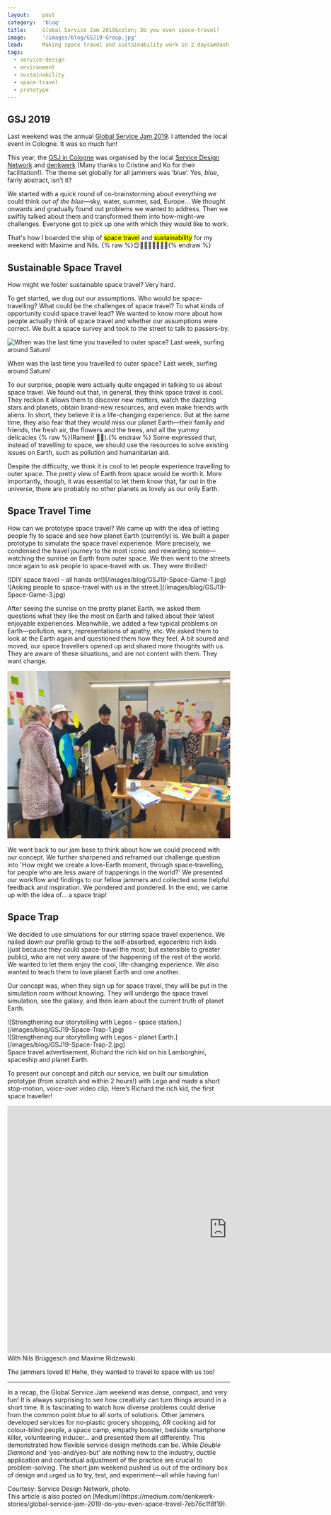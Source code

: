 ```yaml
---
layout:    post
category:  'blog'
title:     Global Service Jam 2019&colon; Do you even space-travel?
image:     '/images/blog/GSJ19-Group.jpg'
lead:      Making space travel and sustainability work in 2 days&mdash;&mdash;the magic of Service Design jam!
tags:
  - service-design
  - environment
  - sustainability
  - space-travel
  - prototype
---
```


## GSJ 2019
Last weekend was the annual [Global Service Jam 2019](http://globaljams.org/jam/globalservicejam). I attended the local event in Cologne. It was so much fun!

This year, the [GSJ in Cologne](https://www.service-design-network.org/events/cologne-service-jam-2019) was organised by the local [Service Design Network](https://www.service-design-network.org) and [denkwerk](https://www.denkwerk.com) (Many thanks to Cristine and Ko for their facilitation!). The theme set globally for all jammers was ‘blue’. Yes, *blue*, fairly abstract, isn’t it?

We started with a quick round of co-brainstorming about everything we could think *out of the blue*—sky, water, summer, sad, Europe… We thought onwards and gradually found out problems we wanted to address. Then we swiftly talked about them and transformed them into how-might-we challenges. Everyone got to pick up one with which they would like to work.

That's how I boarded the ship of <mark>space travel</mark> and <mark>sustainability</mark> for my weekend with Maxime and Nils. {% raw %}<span style="display: inline-block">😊🧔🏼👱🏻‍♀️🚀✨</span>{% endraw %}

## Sustainable Space Travel
How might we foster sustainable space travel? Very hard.

To get started, we dug out our assumptions. Who would be space-travelling? What could be the challenges of space travel? To what kinds of opportunity could space travel lead? We wanted to know more about how people actually think of space travel and whether our assumptions were correct. We built a space survey and took to the street to talk to passers-by.

![When was the last time you travelled to outer space? Last week, surfing around Saturn!](/images/blog/GSJ19-Space-Survey.jpg)
<div class="extras cap" markdown="1">
When was the last time you travelled to outer space? Last week, surfing around Saturn!
</div>

To our surprise, people were actually quite engaged in talking to us about space travel. We found out that, in general, they think space travel is cool. They reckon it allows them to discover new matters, watch the dazzling stars and planets, obtain brand-new resources, and even make friends with aliens. In short, they believe it is a life-changing experience. But at the same time, they also fear that they would miss our planet Earth—their family and friends, the fresh air, the flowers and the trees, and all the yummy delicacies {% raw %}<span style="display: inline-block">(Ramen! 🍜🍥).</span>{% endraw %} Some expressed that, instead of travelling to space, we should use the resources to solve existing issues on Earth, such as pollution and humanitarian aid.

Despite the difficulty, we think it is cool to let people experience travelling to outer space. The pretty view of Earth from space would be worth it. More importantly, though, it was essential to let them know that, far out in the universe, there are probably no other planets as lovely as our only Earth.

## Space Travel Time

How can we prototype space travel? We came up with the idea of letting people fly to space and see how planet Earth (currently) is. We built a paper prototype to simulate the space travel experience. More precisely, we condensed the travel journey to the most iconic and rewarding scene—watching the sunrise on Earth from outer space. We then went to the streets once again to ask people to space-travel with us. They were thrilled!

<div class="o-grid" markdown="1">
<div class="o-grid__col o-grid__col--2-4-m multi-pic" markdown="1">
![DIY space travel – all hands on!](/images/blog/GSJ19-Space-Game-1.jpg)
</div>
<div class="o-grid__col o-grid__col--2-4-m multi-pic" markdown="1">
![Asking people to space-travel with us in the street.](/images/blog/GSJ19-Space-Game-3.jpg)
</div>
</div>

After seeing the sunrise on the pretty planet Earth, we asked them questions what they like the most on Earth and talked about their latest enjoyable experiences. Meanwhile, we added a few typical problems on Earth—pollution, wars, representations of apathy, etc. We asked them to look at the Earth again and questioned them how they feel. A bit soured and moved, our space travellers opened up and shared more thoughts with us. They are aware of these situations, and are not content with them. They want change.

![Collecting feedback from all the co-jammers.](/images/blog/GSJ19-Feedback.jpg)

We went back to our jam base to think about how we could proceed with our concept. We further sharpened and reframed our challenge question into 'How might we create a love-Earth moment, through space-travelling, for people who are less aware of happenings in the world?' We presented our workflow and findings to our fellow jammers and collected some helpful feedback and inspiration. We pondered and pondered. In the end, we came up with the idea of… a space trap!

## Space Trap
We decided to use simulations for our stirring space travel experience. We nailed down our profile group to the self-absorbed, egocentric rich kids (just because they could space-travel the most; but extensible to greater public), who are not very aware of the happening of the rest of the world. We wanted to let them enjoy the cool, life-changing experience. We also wanted to teach them to love planet Earth and one another.

Our concept was, when they sign up for space travel, they will be put in the simulation room without knowing. They will undergo the space travel simulation, see the galaxy, and then learn about the current truth of planet Earth.

<div class="o-grid" markdown="1">
<div class="o-grid__col o-grid__col--2-4-m multi-pic" markdown="1">
![Strengthening our storytelling with Legos – space station.](/images/blog/GSJ19-Space-Trap-1.jpg)
</div>
<div class="o-grid__col o-grid__col--2-4-m multi-pic" markdown="1">
![Strengthening our storytelling with Legos – planet Earth.](/images/blog/GSJ19-Space-Trap-2.jpg)
</div>
</div>
<div class="extras cap" markdown="1">
Space travel advertisement, Richard the rich kid on his Lamborghini, spaceship and planet Earth.
</div>

To present our concept and pitch our service, we built our simulation prototype (from scratch and within 2 hours!) with Lego and made a short stop-motion, voice-over video clip. Here’s Richard the rich kid, the first space traveller!

<!---
![with Nils Brüggesch and Maxime Ridzewski](/videos/blog/Space-Trap-Final.mov)
[On Vimeo](https://vimeo.com/327940314)
<video width="992" controls autoplay>
<source src="http://www.pipipi.de/fileadmin/dam/awards/tintoretto2go/tintoretto2go_master_mp4_en_klein_2.mp4" type="video/mp4">
</video>
--->

<div class="e-iframe" markdown="1">
<iframe src="https://player.vimeo.com/video/327940314" width="992" height="558" frameborder="0" allow="autoplay; fullscreen" allowfullscreen></iframe>
</div>
<div class="extras u-text-center wide" markdown="1">
With Nils Brüggesch and Maxime Ridzewski.
</div>

The jammers loved it! Hehe, they wanted to travel to space with us too!

-------

In a recap, the Global Service Jam weekend was dense, compact, and very fun! It is always surprising to see how creativity can turn things around in a short time. It is fascinating to watch how diverse problems could derive from the common point *blue* to all sorts of solutions. Other jammers developed services for no-plastic grocery shopping, AR cooking aid for colour-blind people, a space camp, empathy booster, bedside smartphone killer, volunteering inducer… and presented them all differently. This demonstrated how flexible service design methods can be. While <i>Double Diamond</i> and ‘yes-and/yes-but’ are nothing new to the industry, ductile application and contextual adjustment of the practice are crucial to problem-solving. The short jam weekend pushed us out of the ordinary box of design and urged us to try, test, and experiment—all while having fun!

<div class="extras" markdown="1">
Courtesy: Service Design Network, photo.

<div class="extras" markdown="1">
This article is also posted on [Medium](https://medium.com/denkwerk-stories/global-service-jam-2019-do-you-even-space-travel-7eb76c1f8f19).
</div>
</div>